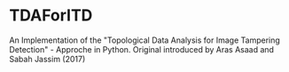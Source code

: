 # TDAForITD
An Implementation of the "Topological Data Analysis for Image Tampering Detection" - Approche in Python. Original introduced by Aras Asaad and Sabah Jassim (2017)
